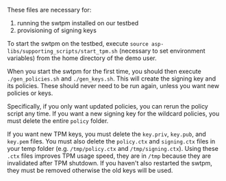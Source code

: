 These files are necessary for:
1. running the swtpm installed on our testbed
2. provisioning of signing keys

To start the swtpm on the testbed, execute `source asp-libs/supporting_scripts/start_tpm.sh` (necessary to set environment variables) from the home directory of the demo user.

When you start the swtpm for the first time, you should then execute `./gen_policies.sh` and `./gen_keys.sh`.
This will create the signing key and its policies. These should never need to be run again, unless you want new policies or keys.

Specifically, if you only want updated policies, you can rerun the policy script any time.
If you want a new signing key for the wildcard policies, you must delete the entire `policy` folder.

If you want new TPM keys, you must delete the `key.priv`, `key.pub`, and `key.pem` files.
You must also delete the `policy.ctx` and `signing.ctx` files in your temp folder (e.g. `/tmp/policy.ctx` and `/tmp/signing.ctx`).
Using these `.ctx` files improves TPM usage speed, they are in `/tmp` because they are invalidated after TPM shutdown.
If you haven't also restarted the swtpm, they must be removed otherwise the old keys will be used.
